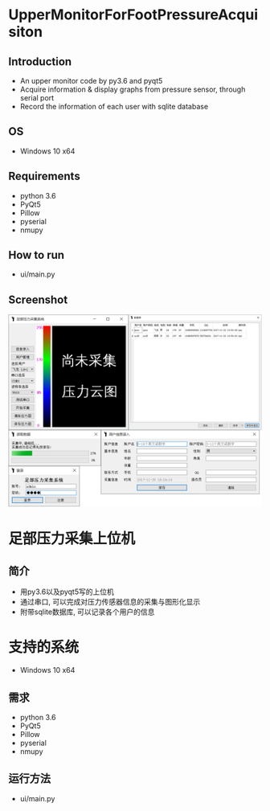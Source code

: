 # UpperMonitorForFootPressureAcquisiton 
## Introduction 
* An upper monitor code by py3.6 and pyqt5 
* Acquire information & display graphs from pressure sensor, through serial port
* Record the information of each user with sqlite database

## OS
* Windows 10 x64

## Requirements
* python 3.6
* PyQt5
* Pillow
* pyserial
* nmupy

## How to run
* ui/main.py

## Screenshot
![Screenshot](https://github.com/voaignidc/UpperMonitorForFootPressureAcquisition/blob/master/screenshot.png)

# 足部压力采集上位机
## 简介
* 用py3.6以及pyqt5写的上位机
* 通过串口, 可以完成对压力传感器信息的采集与图形化显示
* 附带sqlite数据库, 可以记录各个用户的信息

# 支持的系统
* Windows 10 x64


## 需求
* python 3.6
* PyQt5
* Pillow
* pyserial
* nmupy

## 运行方法
* ui/main.py
